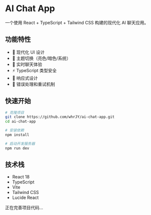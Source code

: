 # AI Chat App

一个使用 React + TypeScript + Tailwind CSS 构建的现代化 AI 聊天应用。

## 功能特性

- 🎨 现代化 UI 设计
- 🌙 主题切换（亮色/暗色/系统）
- 💬 实时聊天体验
- ⚡ TypeScript 类型安全
- 📱 响应式设计
- 🔄 错误处理和重试机制

## 快速开始

```bash
# 克隆项目
git clone https://github.com/whrJY/ai-chat-app.git
cd ai-chat-app

# 安装依赖
npm install

# 启动开发服务器
npm run dev
```

## 技术栈

- React 18
- TypeScript
- Vite
- Tailwind CSS
- Lucide React

正在完善项目代码...
